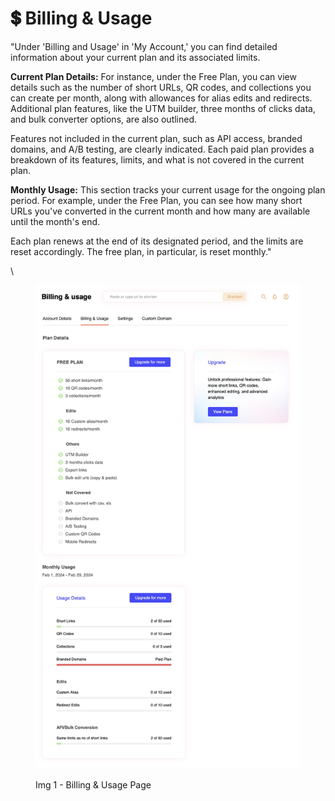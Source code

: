 # 💲 Billing & Usage

"Under 'Billing and Usage' in 'My Account,' you can find detailed information about your current plan and its associated limits.

**Current Plan Details:** For instance, under the Free Plan, you can view details such as the number of short URLs, QR codes, and collections you can create per month, along with allowances for alias edits and redirects. Additional plan features, like the UTM builder, three months of clicks data, and bulk converter options, are also outlined.&#x20;

Features not included in the current plan, such as API access, branded domains, and A/B testing, are clearly indicated. Each paid plan provides a breakdown of its features, limits, and what is not covered in the current plan.

**Monthly Usage:** This section tracks your current usage for the ongoing plan period. For example, under the Free Plan, you can see how many short URLs you've converted in the current month and how many are available until the month's end.

Each plan renews at the end of its designated period, and the limits are reset accordingly. The free plan, in particular, is reset monthly."

\


<figure><img src="../.gitbook/assets/Billing &#x26; Usage.jpg" alt=""><figcaption><p>Img 1 - Billing &#x26; Usage Page</p></figcaption></figure>

